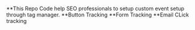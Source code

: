 **This Repo Code help SEO professionals to setup custom event setup through tag manager. 
**Button Tracking 
**Form Tracking 
**Email CLick tracking 
